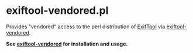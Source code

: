 # exiftool-vendored.pl

Provides "vendored" access to the perl distribution of [ExifTool](http://www.sno.phy.queensu.ca/~phil/exiftool/) via 
[exiftool-vendored](https://github.com/mceachen/exiftool-vendored).

**See 
[exiftool-vendored](https://github.com/mceachen/exiftool-vendored) for installation and usage.**